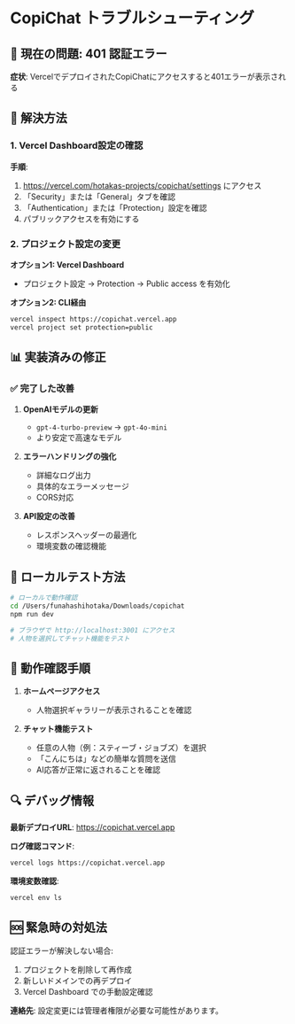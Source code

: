 # CopiChat トラブルシューティング

## 🚨 現在の問題: 401 認証エラー

**症状**: VercelでデプロイされたCopiChatにアクセスすると401エラーが表示される

## 🔧 解決方法

### 1. Vercel Dashboard設定の確認

**手順**:
1. https://vercel.com/hotakas-projects/copichat/settings にアクセス
2. 「Security」または「General」タブを確認
3. 「Authentication」または「Protection」設定を確認
4. パブリックアクセスを有効にする

### 2. プロジェクト設定の変更

**オプション1: Vercel Dashboard**
- プロジェクト設定 → Protection → Public access を有効化

**オプション2: CLI経由**
```bash
vercel inspect https://copichat.vercel.app
vercel project set protection=public
```

## 📊 実装済みの修正

### ✅ 完了した改善

1. **OpenAIモデルの更新**
   - `gpt-4-turbo-preview` → `gpt-4o-mini`
   - より安定で高速なモデル

2. **エラーハンドリングの強化**
   - 詳細なログ出力
   - 具体的なエラーメッセージ
   - CORS対応

3. **API設定の改善**
   - レスポンスヘッダーの最適化
   - 環境変数の確認機能

## 🧪 ローカルテスト方法

```bash
# ローカルで動作確認
cd /Users/funahashihotaka/Downloads/copichat
npm run dev

# ブラウザで http://localhost:3001 にアクセス
# 人物を選択してチャット機能をテスト
```

## 📱 動作確認手順

1. **ホームページアクセス**
   - 人物選択ギャラリーが表示されることを確認

2. **チャット機能テスト**
   - 任意の人物（例：スティーブ・ジョブズ）を選択
   - 「こんにちは」などの簡単な質問を送信
   - AI応答が正常に返されることを確認

## 🔍 デバッグ情報

**最新デプロイURL**: https://copichat.vercel.app

**ログ確認コマンド**:
```bash
vercel logs https://copichat.vercel.app
```

**環境変数確認**:
```bash
vercel env ls
```

## 🆘 緊急時の対処法

認証エラーが解決しない場合:
1. プロジェクトを削除して再作成
2. 新しいドメインでの再デプロイ
3. Vercel Dashboard での手動設定確認

**連絡先**: 設定変更には管理者権限が必要な可能性があります。
